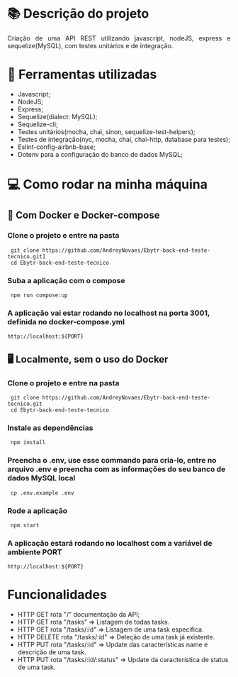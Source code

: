# :books: Descrição do projeto

<p align="justify">
 Criação de uma API REST utilizando javascript, nodeJS, express e sequelize(MySQL), com testes unitários e de integração.
</p>

# :bookmark_tabs: Ferramentas utilizadas 

- Javascript;
- NodeJS;
- Express;
- Sequelize(dialect: MySQL);
- Sequelize-cli;
- Testes unitários(mocha, chai, sinon, sequelize-test-helpers);
- Testes de integração(nyc, mocha, chai, chai-http, database para testes);
- Eslint-config-airbnb-base;
- Dotenv para a configuração do banco de dados MySQL;


# 💻 Como rodar na minha máquina

## 🐳 Com Docker e Docker-compose

### Clone o projeto e entre na pasta
```
 git clone https://github.com/AndreyNovaes/Ebytr-back-end-teste-tecnico.git]
 cd Ebytr-back-end-teste-tecnico
```
### Suba a aplicação com o compose
```
 npm run compose:up
```
### A aplicação vai estar rodando no localhost na porta 3001, definida no docker-compose.yml
```
http://localhost:${PORT}
```

## :desktop_computer: Localmente, sem o uso do Docker <br>

### Clone o projeto e entre na pasta

```
 git clone https://github.com/AndreyNovaes/Ebytr-back-end-teste-tecnico.git
 cd Ebytr-back-end-teste-tecnico
```

### Instale as dependências

```
 npm install
```

### Preencha o .env, use esse commando para cria-lo, entre no arquivo .env e preencha com as informações do seu banco de dados MySQL local

```
 cp .env.example .env
```

### Rode a aplicação

```
 npm start
```

### A aplicação estará rodando no localhost com a variável de ambiente PORT
```
http://localhost:${PORT}
```

# Funcionalidades

- HTTP GET rota "/" documentação da API;
- HTTP GET rota "/tasks" => Listagem de todas tasks. <br>
- HTTP GET rota "/tasks/:id" => Listagem de uma task específica. <br>
- HTTP DELETE rota "/tasks/:id" => Deleção de uma task já existente. <br>
- HTTP PUT rota "/tasks/:id" => Update das características name e descrição de uma task. <br>
- HTTP PUT rota "/tasks/:id/:status" => Update da característica de status de uma task. <br>
